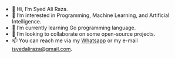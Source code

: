 - 👋 Hi, I’m Syed Ali Raza.
- 👀 I’m interested in Programming, Machine Learning, and Artificial Intelligence.
- 🌱 I’m currently learning Go programming language.
- 💞️ I’m looking to collaborate on some open-source projects.
- 📫 You can reach me via my [Whatsapp](https://wa.me/3532099600) or my e-mail isyedaliraza@gmail.com.

<!---
isyedaliraza/isyedaliraza is a ✨ special ✨ repository because its `README.md` (this file) appears on your GitHub profile.
You can click the Preview link to take a look at your changes.
--->
